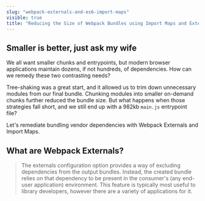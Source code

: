 ```yaml
---
slug: "webpack-externals-and-es6-import-maps"
visible: true
title: "Reducing the Size of Webpack Bundles using Import Maps and Externals"
---
```


## Smaller is better, just ask my wife

We all want smaller chunks and entrypoints, but modern browser applications maintain dozens, if not hundreds, of dependencies. How can we remedy these two contrasting needs?  

Tree-shaking was a great start, and it allowed us to trim down unnecessary modules from our final bundle. Chunking modules into smaller on-demand chunks further reduced the bundle size. But what happens when those strategies fall short, and we still end up with a 982kb `main.js` entrypoint file?

Let's remediate bundling vendor dependencies with Webpack Externals and Import Maps.

## What are Webpack Externals?

> The externals configuration option provides a way of excluding dependencies from the output bundles. Instead, the created bundle relies on that dependency to be present in the consumer's (any end-user application) environment. This feature is typically most useful to library developers, however there are a variety of applications for it.

